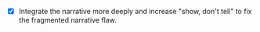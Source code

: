 - [x] Integrate the narrative more deeply and increase "show, don't tell" to fix the fragmented narrative flaw.
      